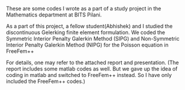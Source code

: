 These are some codes I wrote as a part of a study project in the Mathematics department at BITS Pilani.

As a part of this project, a fellow student(Abhishek) and I studied the discontinuous Gelerking finite element formulation. We coded the Symmetric Interior Penalty Galerkin Method (SIPG) and Non-Symmetric Interior Penalty Galerkin Method (NIPG) for the Poisson equation in FreeFem++

For details, one may refer to the attached report and presentation. (The report includes some matlab codes as well. But we gave up the idea of coding in matlab and switched to FreeFem++ instead. So I have only included the FreeFem++ codes.)
